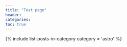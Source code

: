 ```yaml
---
title: "Test page"
header:
categories:
toc: true
---
```



<!-- Code snippet to make a list of posts in a single category -->
{% include list-posts-in-category category = 'astro' %}



